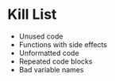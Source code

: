 Kill List
=========


* Unused code
* Functions with side effects
* Unformatted code
* Repeated code blocks
* Bad variable names

